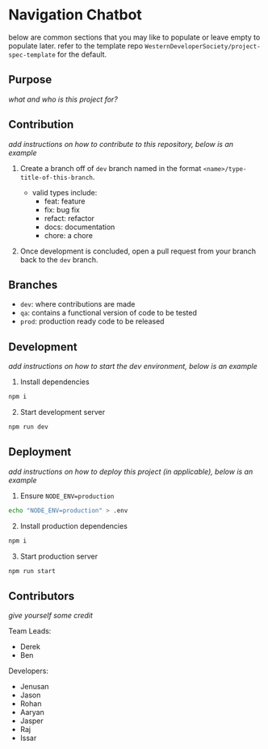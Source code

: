# Navigation Chatbot

below are common sections that you may like to populate or leave empty to populate later. refer to the template repo `WesternDeveloperSociety/project-spec-template` for the default.

## Purpose

*what and who is this project for?*

## Contribution

*add instructions on how to contribute to this repository, below is an example*

1. Create a branch off of `dev` branch named in the format `<name>/type-title-of-this-branch`.
    - valid types include:
        - feat: feature
        - fix: bug fix
        - refact: refactor
        - docs: documentation
        - chore: a chore

2. Once development is concluded, open a pull request from your branch back to the `dev` branch.

## Branches

- `dev`: where contributions are made
- `qa`: contains a functional version of code to be tested
- `prod`: production ready code to be released

## Development

*add instructions on how to start the dev environment, below is an example*

1. Install dependencies

```bash
npm i
```

2. Start development server

```bash
npm run dev
```

## Deployment

*add instructions on how to deploy this project (in applicable), below is an example*

1. Ensure `NODE_ENV=production`

```bash
echo "NODE_ENV=production" > .env
```

2. Install production dependencies

```bash
npm i
```

3. Start production server

```bash
npm run start
```

## Contributors

*give yourself some credit*

Team Leads:
- Derek
- Ben

Developers:
- Jenusan
- Jason
- Rohan
- Aaryan
- Jasper
- Raj
- Issar

